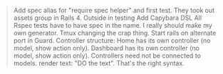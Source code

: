 > Add spec alias for "require spec helper" and first test.
> They took out assets group in Rails 4.
> Outside in testing 
> Add Capybara DSL 
> All Rspec tests have to have spec in the name.
> I really should make my own generator.
> Tmux changing the crap thing.
> Start rails on alternate port in Guard.
> Controller structure: Home has its own controller (no model, show action only). Dashboard has its own controller (no model, show action only).
> Controllers need not be connected to models.
> render text: "DO the text". That's the right syntax.